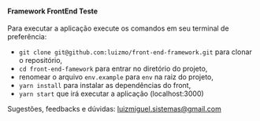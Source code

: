 #### Framework FrontEnd Teste

Para executar a aplicação execute os comandos em seu terminal de preferência:

- `git clone git@github.com:luizmo/front-end-framework.git` para clonar o repositório,
- `cd front-end-famework` para entrar no diretório do projeto,
- renomear o arquivo `env.example` para `env` na raiz do projeto,
- `yarn install` para instalar as dependências do front,
- `yarn start` que irá executar a aplicação (localhost:3000)

Sugestões, feedbacks e dúvidas: luizmiguel.sistemas@gmail.com

